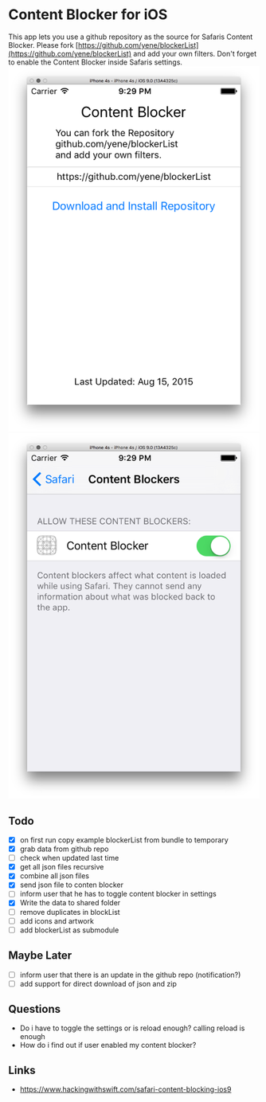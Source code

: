 # Content Blocker for iOS
This app lets you use a github repository as the source for Safaris Content Blocker. Please fork [https://github.com/yene/blockerList](https://github.com/yene/blockerList) and add your own filters. Don't forget to enable the Content Blocker inside Safaris settings.
![screenshot](screenshots/v1.png) ![settings](screenshots/settings.png)

## Todo
- [X] on first run copy example blockerList from bundle to temporary
- [X] grab data from github repo
- [ ] check when updated last time
- [X] get all json files recursive
- [X] combine all json files
- [X] send json file to conten blocker 
- [ ] inform user that he has to toggle content blocker in settings
- [X] Write the data to shared folder
- [ ] remove duplicates in blockList
- [ ] add icons and artwork
- [ ] add blockerList as submodule

## Maybe Later
- [ ] inform user that there is an update in the github repo (notification?)
- [ ] add support for direct download of json and zip

## Questions
* Do i have to toggle the settings or is reload enough? calling reload is enough
* How do i find out if user enabled my content blocker?

## Links
* https://www.hackingwithswift.com/safari-content-blocking-ios9